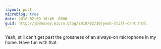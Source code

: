 ```yaml
---
layout: post
microblog: true
date: 2018-02-09 16:45 -0800
guid: http://jbwhaley.micro.blog/2018/02/10/yeah-still-cant.html
---
```

Yeah, still can't get past the grossness of an always-on microphone in my home. Have fun with that.

